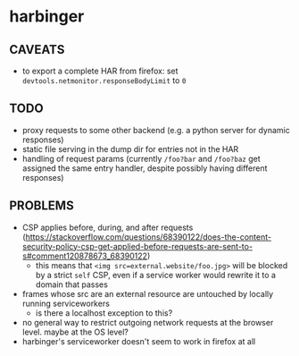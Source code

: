 # harbinger

## CAVEATS
* to export a complete HAR from firefox: set `devtools.netmonitor.responseBodyLimit` to `0`

## TODO
* proxy requests to some other backend (e.g. a python server for dynamic responses)
* static file serving in the dump dir for entries not in the HAR
* handling of request params (currently `/foo?bar` and `/foo?baz` get assigned the same entry handler, despite possibly having different responses)

## PROBLEMS
* CSP applies before, during, and after requests (https://stackoverflow.com/questions/68390122/does-the-content-security-policy-csp-get-applied-before-requests-are-sent-to-s#comment120878673_68390122)
    * this means that `<img src=external.website/foo.jpg>` will be blocked by a strict `self` CSP, even if a service worker would rewrite it to a domain that passes
* frames whose src are an external resource are untouched by locally running serviceworkers
    * is there a localhost exception to this?
* no general way to restrict outgoing network requests at the browser level. maybe at the OS level?
* harbinger's serviceworker doesn't seem to work in firefox at all
